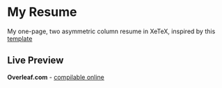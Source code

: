 # My Resume
My one-page, two asymmetric column resume in XeTeX, inspired by this [template](https://github.com/deedy/Deedy-Resume) 

## Live Preview
**Overleaf.com** - [compilable online](https://www.overleaf.com/3867694cdjwgx)
